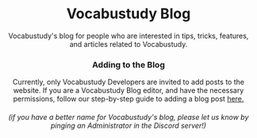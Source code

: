 <div align="center"> 
  <h1> Vocabustudy Blog </h1>
  <p>Vocabustudy's blog for people who are interested in tips, tricks, features, and articles related to Vocabustudy.</p>
  <h3>Adding to the Blog</h3>
  <p>Currently, only Vocabustudy Developers are invited to add posts to the website. If you are a Vocabustudy Blog editor, and have the necessary permissions, follow our step-by-step guide to adding a blog post <a href="https://github.com/For-0/vocabustudy-blog/wiki/Adding-a-Post-to-the-Blog">here.</a><p>
  <h6>(if you have a better name for Vocabustudy's blog, please let us know by pinging an Administrator in the Discord server!)</h6>
</div>
